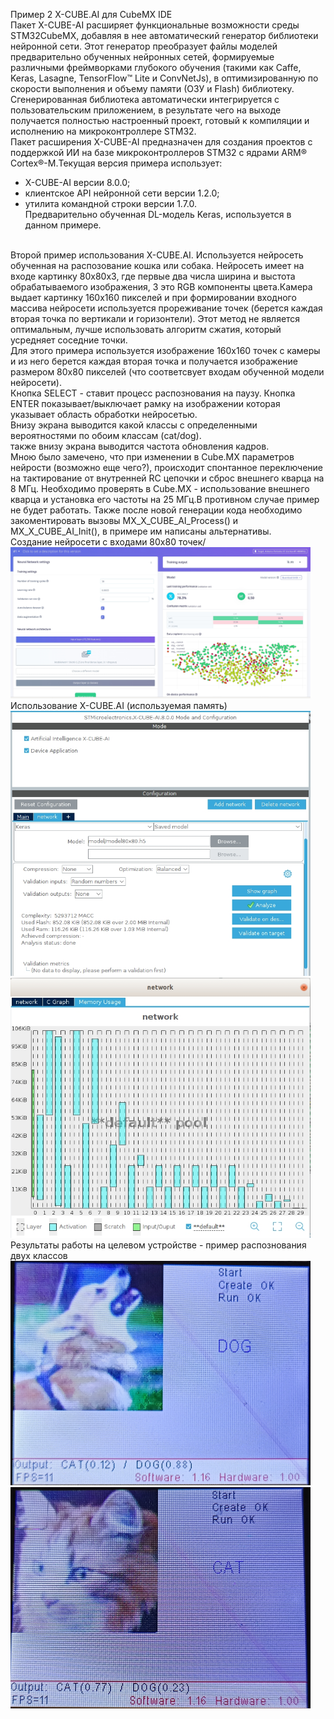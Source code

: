 Пример 2 X-CUBE.AI для CubeMX IDE <br>
Пакет X-CUBE-AI расширяет функциональные возможности среды STM32CubeMX, добавляя в нее автоматический генератор библиотеки
нейронной сети. Этот генератор преобразует файлы моделей предварительно обученных нейронных сетей, формируемые различными
фреймворками глубокого обучения (такими как Caffe, Keras, Lasagne, TensorFlow™ Lite и ConvNetJs), в оптимизированную по
скорости выполнения и объему памяти (ОЗУ и Flash) библиотеку. Сгенерированная библиотека автоматически интегрируется с
пользовательским приложением, в результате чего на выходе получается полностью настроенный проект, готовый к компиляции и
исполнению на микроконтроллере STM32.<br>
Пакет расширения X-CUBE-AI предназначен для создания проектов с поддержкой ИИ на базе микроконтроллеров STM32
с ядрами ARM® Cortex®-M.Текущая версия примера использует:<br>
- X-CUBE-AI версии 8.0.0; <br>
- клиентское API нейронной сети версии 1.2.0;<br>
- утилита командной строки версии 1.7.0.<br>
Предварительно обученная DL-модель Keras, используется в данном примере.
<br>
Второй пример использования X-CUBE.AI. Используется нейросеть обученная на распозование кошка или собака.
Нейросеть имеет на входе картинку 80х80х3, где первые два числа ширина и выстота обрабатываемого изображения,
3 это RGB компоненты цвета.Камера выдает картинку 160х160 пикселей и при формировании входного массива нейросети
используется прореживание точек (берется каждая вторая точка по вертикали и горизонтели). Этот метод не является оптимальным,
лучше использовать алгоритм сжатия, который усредняет соседние точки.<br>
Для этого примера используется изображение 160х160 точек с камеры и из него берется каждая вторая точка и получается
изображение размером 80х80 пикселей (что соответсвует входам обученной модели нейросети).<br>
Кнопка SELECT - ставит процесс распознования на паузу. Кнопка ENTER показывает/выключает рамку на изображении которая
указывает область обработки нейросетью.<br>
Внизу экрана выводится какой классы с определенными вероятностями по обоим классам (cat/dog).<br>
также внизу экрана выводится частота обновления кадров.<br>
Мною было замечено, что при изменении в Cube.MX параметров нейрости (возможно еще чего?), происходит спонтанное переключение на
тактирование от внутренней RC цепочки и сброс внешнего кварца на 8 МГц. Необходимо проверять в Cube.MX - использование внешнего
кварца и установка его частоты на 25 МГц.В противном случае пример не будет работать. Также после новой генерации кода
необходимо закоментировать вызовы MX_X_CUBE_AI_Process() и MX_X_CUBE_AI_Init(), в примере им написаны альтернативы.
<br>
Создание нейросети с входами 80х80 точек/<br>
<img src="https://github.com/pav2000/STM32H743_OV2640/blob/main/CubeIDE/stm32h_cam_AI2/picture/cat_dog_80x80.jpg" width="480" /> <br>
Использование X-CUBE.AI (используемая память)<br>
<img src="https://github.com/pav2000/STM32H743_OV2640/blob/main/CubeIDE/stm32h_cam_AI2/picture/cube01.jpg" width="480" /> <br>
<img src="https://github.com/pav2000/STM32H743_OV2640/blob/main/CubeIDE/stm32h_cam_AI2/picture/cube02.jpg" width="480" /> <br>
Результаты работы на целевом устройстве - пример распознования двух классов<br>
<img src="https://github.com/pav2000/STM32H743_OV2640/blob/main/CubeIDE/stm32h_cam_AI2/picture/dog01.jpg" width="480" /> <br>
<img src="https://github.com/pav2000/STM32H743_OV2640/blob/main/CubeIDE/stm32h_cam_AI2/picture/cat01.jpg" width="480" /> <br>
<br>
<br>

